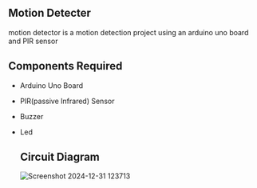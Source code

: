 ## Motion Detecter
motion detector is a motion detection project using an arduino uno board and PIR sensor 

## Components Required
- Arduino Uno Board
- PIR(passive Infrared) Sensor
- Buzzer
- Led

  ## Circuit Diagram
  
  ![Screenshot 2024-12-31 123713](https://github.com/user-attachments/assets/f31fb24f-851b-409c-a974-387a6bea2cab)
